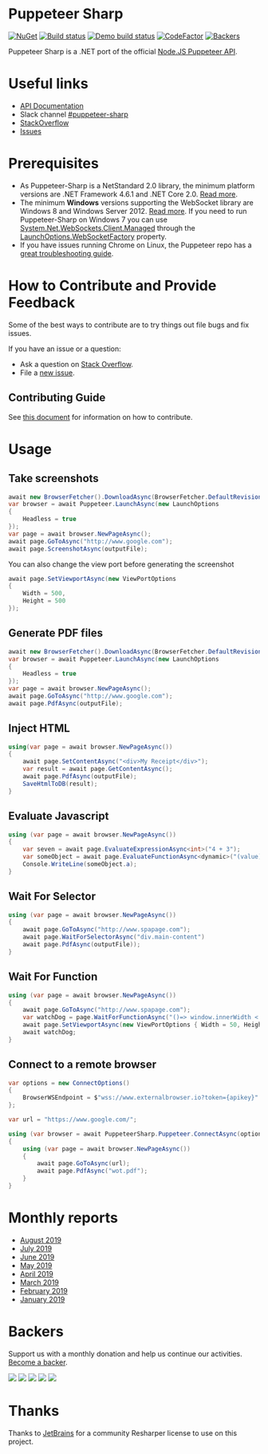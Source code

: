 # Puppeteer Sharp

[![NuGet](https://buildstats.info/nuget/PuppeteerSharp)][NugetUrl]
[![Build status](https://ci.appveyor.com/api/projects/status/pwfkjb0c4jfdo7lc/branch/master?svg=true&pendingText=master&failingText=master&passingText=master)][BuildUrl]
[![Demo build status](https://ci.appveyor.com/api/projects/status/10g64a4aa0083wgf/branch/master?svg=true&pendingText=demo&failingText=demo&passingText=demo)][BuildDemoUrl]
[![CodeFactor](https://www.codefactor.io/repository/github/kblok/puppeteer-sharp/badge)][CodeFactorUrl]
[![Backers](https://opencollective.com/puppeteer-sharp//backers/badge.svg)][Backers]

[NugetUrl]: https://www.nuget.org/packages/PuppeteerSharp/
[BuildUrl]: https://ci.appveyor.com/project/kblok/puppeteer-sharp/branch/master
[BuildDemoUrl]: https://ci.appveyor.com/project/kblok/puppeteer-sharp-0c8w9/branch/master
[CodeFactorUrl]: https://www.codefactor.io/repository/github/kblok/puppeteer-sharp
[Backers]: https://opencollective.com/puppeteer-sharp

Puppeteer Sharp is a .NET port of the official [Node.JS Puppeteer API](https://github.com/GoogleChrome/puppeteer). 

# Useful links

* [API Documentation](http://www.puppeteersharp.com/api/index.html)
* Slack channel [#puppeteer-sharp](https://puppeteer.slack.com/join/shared_invite/enQtMzU4MjIyMDA5NTM4LWI0YTE0MjM0NWQzYmE2MTRmNjM1ZTBkN2MxNmJmNTIwNTJjMmFhOWFjMGExMDViYjk2YjU2ZmYzMmE1NmExYzc)
* [StackOverflow](https://stackoverflow.com/search?q=puppeteer-sharp)
* [Issues](https://github.com/kblok/puppeteer-sharp/issues?utf8=%E2%9C%93&q=is%3Aissue)

# Prerequisites

 * As Puppeteer-Sharp is a NetStandard 2.0 library, the minimum platform versions are .NET Framework 4.6.1 and .NET Core 2.0. [Read more](https://docs.microsoft.com/en-us/dotnet/standard/net-standard).
 * The minimum **Windows** versions supporting the WebSocket library are Windows 8 and Windows Server 2012. [Read more](https://docs.microsoft.com/en-us/dotnet/api/system.net.websockets?redirectedfrom=MSDN&view=netframework-4.7.2). If you need to run Puppeteer-Sharp on Windows 7 you can use [System.Net.WebSockets.Client.Managed](https://www.nuget.org/packages/System.Net.WebSockets.Client.Managed/) through the [LaunchOptions.WebSocketFactory](https://www.puppeteersharp.com/api/PuppeteerSharp.LaunchOptions.html#PuppeteerSharp_LaunchOptions_WebSocketFactory) property.
 * If you have issues running Chrome on Linux, the Puppeteer repo has a [great troubleshooting guide](https://github.com/GoogleChrome/puppeteer/blob/master/docs/troubleshooting.md).

 # How to Contribute and Provide Feedback

Some of the best ways to contribute are to try things out file bugs and fix issues.

If you have an issue or a question:

* Ask a question on [Stack Overflow](https://stackoverflow.com/search?q=puppeteer-sharp).
* File a [new issue](https://github.com/kblok/puppeteer-sharp/issues/new).

## Contributing Guide

See [this document](https://github.com/kblok/puppeteer-sharp/blob/master/CONTRIBUTING.md) for information on how to contribute.

# Usage

## Take screenshots

```cs
await new BrowserFetcher().DownloadAsync(BrowserFetcher.DefaultRevision);
var browser = await Puppeteer.LaunchAsync(new LaunchOptions
{
    Headless = true
});
var page = await browser.NewPageAsync();
await page.GoToAsync("http://www.google.com");
await page.ScreenshotAsync(outputFile);
```

You can also change the view port before generating the screenshot


```cs
await page.SetViewportAsync(new ViewPortOptions
{
    Width = 500,
    Height = 500
});
```


## Generate PDF files

```cs
await new BrowserFetcher().DownloadAsync(BrowserFetcher.DefaultRevision);
var browser = await Puppeteer.LaunchAsync(new LaunchOptions
{
    Headless = true
});
var page = await browser.NewPageAsync();
await page.GoToAsync("http://www.google.com");
await page.PdfAsync(outputFile);
```

## Inject HTML

```cs
using(var page = await browser.NewPageAsync())
{
    await page.SetContentAsync("<div>My Receipt</div>");
    var result = await page.GetContentAsync();
    await page.PdfAsync(outputFile);
    SaveHtmlToDB(result);
}
```

## Evaluate Javascript

```cs
using (var page = await browser.NewPageAsync())
{
    var seven = await page.EvaluateExpressionAsync<int>("4 + 3");
    var someObject = await page.EvaluateFunctionAsync<dynamic>("(value) => ({a: value})", 5);
    Console.WriteLine(someObject.a);
}
```

## Wait For Selector

```cs
using (var page = await browser.NewPageAsync())
{
    await page.GoToAsync("http://www.spapage.com");
    await page.WaitForSelectorAsync("div.main-content")
    await page.PdfAsync(outputFile));
}
```

## Wait For Function
```cs
using (var page = await browser.NewPageAsync())
{
    await page.GoToAsync("http://www.spapage.com");
    var watchDog = page.WaitForFunctionAsync("()=> window.innerWidth < 100");
    await page.SetViewportAsync(new ViewPortOptions { Width = 50, Height = 50 });
    await watchDog;
}
```

## Connect to a remote browser

```cs
var options = new ConnectOptions()
{
    BrowserWSEndpoint = $"wss://www.externalbrowser.io?token={apikey}"
};

var url = "https://www.google.com/";

using (var browser = await PuppeteerSharp.Puppeteer.ConnectAsync(options))
{
    using (var page = await browser.NewPageAsync())
    {
        await page.GoToAsync(url);
        await page.PdfAsync("wot.pdf");
    }
}
```

# Monthly reports
 * [August 2019](http://www.hardkoded.com/blog/puppeteer-sharp-monthly-aug-2019)
 * [July 2019](http://www.hardkoded.com/blog/puppeteer-sharp-monthly-jul-2019)
 * [June 2019](http://www.hardkoded.com/blog/puppeteer-sharp-monthly-jun-2019)
 * [May 2019](http://www.hardkoded.com/blog/puppeteer-sharp-monthly-may-2019)
 * [April 2019](http://www.hardkoded.com/blog/puppeteer-sharp-monthly-apr-2019)
 * [March 2019](http://www.hardkoded.com/blog/puppeteer-sharp-monthly-mar-2019)
 * [February 2019](http://www.hardkoded.com/blog/puppeteer-sharp-monthly-feb-2019)
 * [January 2019](http://www.hardkoded.com/blog/puppeteer-sharp-monthly-jan-2019)

# Backers

Support us with a monthly donation and help us continue our activities. [Become a backer](https://opencollective.com/puppeteer-sharp).

<a href="https://opencollective.com/puppeteer-sharp/backer/0/website" target="_blank"><img src="https://opencollective.com/puppeteer-sharp/backer/0/avatar.svg"></a>
<a href="https://opencollective.com/puppeteer-sharp/backer/1/website" target="_blank"><img src="https://opencollective.com/puppeteer-sharp/backer/1/avatar.svg"></a>
<a href="https://opencollective.com/puppeteer-sharp/backer/2/website" target="_blank"><img src="https://opencollective.com/puppeteer-sharp/backer/2/avatar.svg"></a>
<a href="https://opencollective.com/puppeteer-sharp/backer/3/website" target="_blank"><img src="https://opencollective.com/puppeteer-sharp/backer/3/avatar.svg"></a>
<a href="https://opencollective.com/puppeteer-sharp/backer/3/website" target="_blank"><img src="https://opencollective.com/puppeteer-sharp/backer/4/avatar.svg"></a>

# Thanks

Thanks to [JetBrains](https://www.jetbrains.com/?from=PuppeteerSharp) for a community Resharper license to use on this project.


